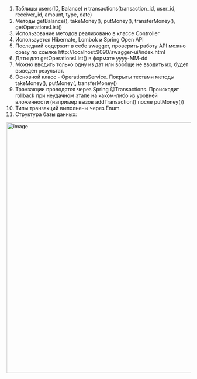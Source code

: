1) Таблицы users(ID, Balance) и transactions(transaction_id, user_id, receiver_id, amount, type, date)
2) Методы getBalance(), takeMoney(), putMoney(), transferMoney(), getOperationsList()
3) Использование методов реализовано в классе Controller
4) Используется Hibernate, Lombok и Spring Open API
5) Последний содержит в себе swagger, проверить работу API можно сразу по ссылке http://localhost:9090/swagger-ui/index.html
6) Даты для getOperationsList() в формате yyyy-MM-dd
7) Можно вводить только одну из дат или вообще не вводить их, будет выведен результат.
8) Основной класс - OperationsService. Покрыты тестами методы takeMoney(), putMoney(, transferMoney()
9) Транзакции проводятся через Spring @Transactions. Происходит rollback при неудачном этапе на каком-либо из уровней вложенности (например вызов addTransaction() после putMoney())
10) Типы транзакций выполнены через Enum.
11) Структура базы данных:
<img width="684" alt="image" src="https://github.com/Ruslan-Ibragimov/final_money_api/assets/74320763/3656519e-34b0-4e8c-ad5f-d35488268f18">
